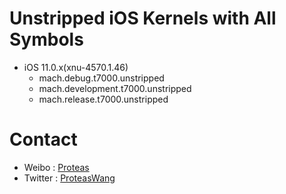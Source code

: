 # Unstripped iOS Kernels with All Symbols
* iOS 11.0.x(xnu-4570.1.46)
	* mach.debug.t7000.unstripped
	* mach.development.t7000.unstripped
	* mach.release.t7000.unstripped

# Contact
* Weibo : [Proteas](http://weibo.com/proteaswang)
* Twitter : [ProteasWang](https://twitter.com/ProteasWang)


